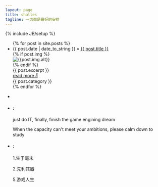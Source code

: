 ```yaml
---
layout: page
title: shalles
tagline: 一切都是最好的安排
---
```

{% include JB/setup %}

<div class="container">
    <div class="posts-box">
        <ul class="posts">
            {% for post in site.posts %}
            <li class="article-box">
                <div class="title">
                    <span>{{ post.date | date_to_string }}</span> &raquo; <a href="{{ BASE_PATH }}{{ post.url }}" title="{{ post.title }}">{{ post.title }}</a>
                </div>
                {% if post.img %}
                <div class="article-img">
                    <img src="{{ BASE_PATH }}{{post.img.url}}" alt="{{post.img.alt}}">
                </div>
                {% endif %}
                <div class="article-excerpt">
                    <span>{{ post.excerpt }}</span>
                </div>
                <a class="more" href="{{ BASE_PATH }}{{ post.url }}">read more ส้้้้้้้้้้้้้้้้้้</a>
                <div class="artible-catgory" title="{{ post.category }}">{{ post.category }}</div>
            </li>
            {% endfor %}
        </ul>
    </div>
    <div class="tools-box">
        <ul>
            <li class="profile"><img src="{{ BASE_PATH }}/assets/images/users/shalles512.jpg" alt=""></li>
            <li class="say">
                <h4>:</h4>
                <p>just do IT, finally, finish the game engining dream</p>
                <p>When the capacity can't meet your ambitions, please calm down to study</p>
            </li>
            <li class="recommend">
                <h4>:</h4>
                <p>1.生于毫末</p>
                <p>2.先利其器</p>
                <p>5.游戏人生</p>
            </li>
        </ul>
    </div>
</div>
